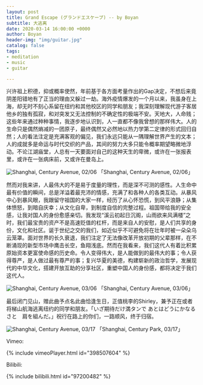 ```yaml
---
layout: post
title: Grand Escape (グランドエスケープ) -- by Boyan
subtitle: 大逃离
date: 2020-03-14 16:00:00 +0000
author: Boyan
header-img: "img/guitar.jpg"
catalog: false
tags:
- meditation
- music
- guitar

---
```



兴许祖上积德，抑或概率使然，年前基于各方面考量作出的Gap决定，不想后来竟阴差阳错地有了正当的理由又躲过一劫。海外疫情爆发的一个月以来，我虽身在上海，却无时不刻心系留在纽约和其他校区的同学和朋友；我深刻理解现代游子客居他乡的独有孤寂，和对突发又无法控制的不确定性的极端不安。天地大，人命贱；这些年来通过种种事情，我逐步地认识到，人一直都不像我曾想的那样伟大。人的生命只是偶然熵减的一团原子，最终偶然又必然地以热力学第二定律的形式回归自然；人的看法注定是充满客观的偏见，我们永远只能从一隅理解世界产生的文本；人的成就多是命运与时代交织的产品，其间的努力大多只能令概率期望略微地浮动。不论江湖庙堂，人总有一天要面对自己的这种天生的卑微，或许在一张报表里，或许在一张病床前，又或许在曼岛上。

![Shanghai, Century Avenue, 02/06](http://boyan-nyu.com/img/shanghai200206.jpeg)
「Shanghai, Century Avenue, 02/06」

然而对我来讲，人最伟大的不是易于度量的理性，而是深不可测的感性。人生命中最有价值的瞬间，总是洋溢着最充沛的情感，充满了和各种人的各类互动。从暴风中心到暴风眼，我跟留守祖国的大家一样，经历了从心怀恐慌，到风平浪静；从集体愤怒，到暗自庆幸；从文化自卑，到制度自信的完整过程。祖国带给我的安全感，让我对国人的身份愈感亲切。我发现“溪云初起日沉阁，山雨欲来风满楼”之时，我们最宝贵的资产不是高速贬值的杠杆，而是来自人的安慰，是人们共享的身份，文化和社区。诞于世纪之交的我们，如近似乎不可避免将在壮年时被一朵朵乌云笼罩。面对世界的长久衰退，我们注定了无法像改革开放初期的父辈那样，在不断涌现的新型市场中鹰击长空，鱼翔浅底。然而在我看来，我们这代人有着比积累原始资本更富使命感的历史命。令人变得伟大，是人能做到的最伟大的事；令人获得尊严，是人做过最有尊严的事；复兴华夏的美德，构建崭新的政治哲学，发展现代的中华文化，搭建开放互助的分享社区，重塑中国人的身份感，都将决定于我们这代人。

![Shanghai, Century Avenue, 03/06](http://boyan-nyu.com/img/shanghai200306.jpeg)
「Shanghai, Century Avenue, 03/06」


最后闭门见山，赠此曲予点名此曲恰逢生日，正值桃李的Shirley，兼予正在或者将梯山航海逃离纽约的同学和朋友。「いざ期待だけ満タンで あとはどうにかなるさと　肩を組んだ。」祝行在路上的你们，一路顺风，终于归宿。

![Shanghai, Century Avenue, 03/17](http://boyan-nyu.com/img/shanghai200317.jpeg)
「Shanghai, Century Park, 03/17」


Vimeo:

{% include vimeoPlayer.html id="398507604" %}


Bilibili:

{% include bilibili.html id="97200482" %}


